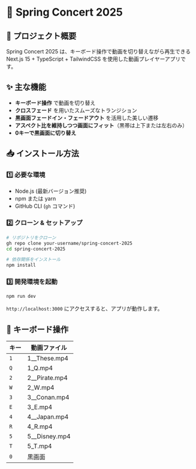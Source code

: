# 🎼 Spring Concert 2025

## 🎥 プロジェクト概要

Spring Concert 2025 は、キーボード操作で動画を切り替えながら再生できる Next.js 15 + TypeScript + TailwindCSS を使用した動画プレイヤーアプリです。

## ✨ 主な機能

- **キーボード操作** で動画を切り替え
- **クロスフェード** を用いたスムーズなトランジション
- **黒画面フェードイン・フェードアウト** を活用した美しい遷移
- **アスペクト比を維持しつつ画面にフィット**（黒帯は上下または左右のみ）
- **0キーで黒画面に切り替え**

## 📥 インストール方法

### 1️⃣ 必要な環境

- Node.js (最新バージョン推奨)
- npm または yarn
- GitHub CLI (`gh` コマンド)

### 2️⃣ クローン & セットアップ

```bash
# リポジトリをクローン
gh repo clone your-username/spring-concert-2025
cd spring-concert-2025

# 依存関係をインストール
npm install
```

### 3️⃣ 開発環境を起動

```bash
npm run dev
```

`http://localhost:3000` にアクセスすると、アプリが動作します。

## 🎹 キーボード操作

| キー | 動画ファイル    |
| ---- | --------------- |
| `1`  | 1\_\_These.mp4  |
| `Q`  | 1_Q.mp4         |
| `2`  | 2\_\_Pirate.mp4 |
| `W`  | 2_W.mp4         |
| `3`  | 3\_\_Conan.mp4  |
| `E`  | 3_E.mp4         |
| `4`  | 4\_\_Japan.mp4  |
| `R`  | 4_R.mp4         |
| `5`  | 5\_\_Disney.mp4 |
| `T`  | 5_T.mp4         |
| `0`  | 黒画面          |
